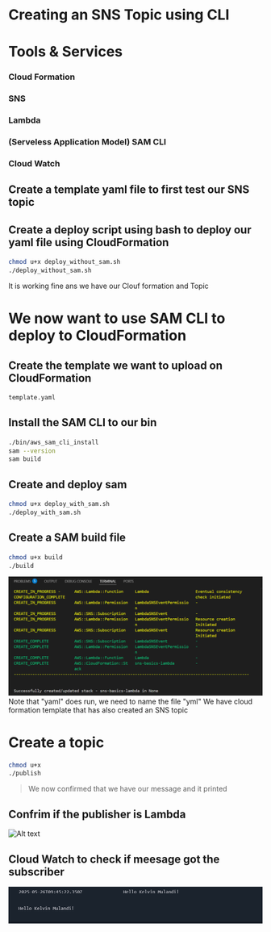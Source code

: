 # Creating an SNS Topic using CLI
# Tools & Services
### Cloud Formation
### SNS
### Lambda
### (Serveless Application Model) SAM CLI
### Cloud Watch
## Create a template yaml file to first test our SNS topic
## Create a deploy script using bash to deploy our yaml file using CloudFormation
```sh
chmod u+x deploy_without_sam.sh
./deploy_without_sam.sh
```
It is working fine ans we have our Clouf formation and Topic
# We now want to use SAM CLI to deploy to CloudFormation
## Create the template we want to upload on  CloudFormation
```sh
template.yaml
```
## Install the SAM CLI to our bin 
```sh
./bin/aws_sam_cli_install
sam --version
sam build
```
## Create and deploy sam
```sh
chmod u+x deploy_with_sam.sh
./deploy_with_sam.sh
```
## Create a SAM build file
```sh
chmod u+x build
./build
```
![Alt text](/output-images/sam-created.png?raw=true "We have build using SAM")
Note that "yaml" does run, we need to name the file "yml"
We have cloud formation template that has also created an SNS topic
# Create a topic
```sh
chmod u+x
./publish
```
> We now confirmed that we have our message and it printed
## Confrim if the publisher is Lambda
![Alt text](/output-images/lamda-image.png?raw=true "We have build using SAM")
## Cloud Watch to check if meesage got the subscriber
![Alt text](/output-images/cloudwatch.png?raw=true "The Subscriber message on cloud watch")


